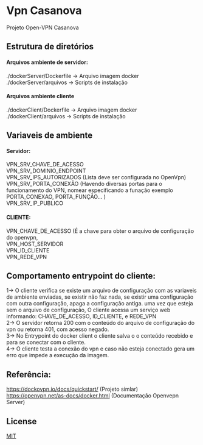 # Vpn Casanova

Projeto Open-VPN Casanova

## Estrutura de diretórios

#### Arquivos ambiente de servidor:

./dockerServer/Dockerfile  -> Arquivo imagem docker <br>
./dockerServer/arquivos -> Scripts de instalação <br>


#### Arquivos ambiente cliente

./dockerClient/Dockerfile -> Arquivo imagem docker <br>
./dockerClient/arquivos -> Scripts de instalação <br>


## Variaveis de ambiente

#### Servidor:

VPN_SRV_CHAVE_DE_ACESSO <br>
VPN_SRV_DOMINIO_ENDPOINT <br>
VPN_SRV_IPS_AUTORIZADOS (Lista deve ser configurada no OpenVpn) <br>
VPN_SRV_PORTA_CONEXÃO (Havendo diversas portas para o funcionamento do VPN, nomear especificando a funação exemplo PORTA_CONEXAO, PORTA_FUNÇÃO... ) <br>
VPN_SRV_IP_PUBLICO<br>

#### CLIENTE:

VPN_CHAVE_DE_ACESSO (É a chave para obter o arquivo de configuração do openvpn, <br>
VPN_HOST_SERVIDOR<br>
VPN_ID_CLIENTE<br>
VPN_REDE_VPN<br>



## Comportamento entrypoint do cliente:

1-> O cliente verifica se existe um arquivo de configuração com as variaveis de ambiente enviadas, se existir não faz nada,
se existir uma configuração com outra configuração, apaga a configuração antiga.
uma vez que esteja sem o arquivo de configuração, O cliente acessa um serviço web informando: CHAVE_DE_ACESSO,  ID_CLIENTE, e REDE_VPN <br>
2-> O servidor retorna 200 com o conteúdo do arquivo de configuração do vpn ou retorna 401, com acesso negado.<br>
3-> No Entrypoint do docker client o cliente salva o o conteúdo recebido e para se conectar com o cliente.<br>
4-> O cliente testa a conexão do vpn e caso não esteja conectado gera um erro que impede a execução da imagem.<br>

## Referência:

https://dockovpn.io/docs/quickstart/ (Projeto simlar)<br>
https://openvpn.net/as-docs/docker.html (Documentação Openvepn Server)<br>

## License

[MIT](https://choosealicense.com/licenses/mit/)
